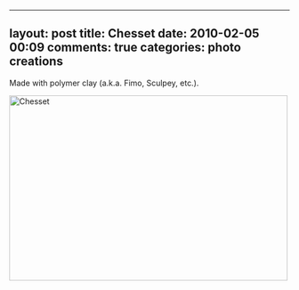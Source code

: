 
---
layout: post
title: Chesset
date: 2010-02-05 00:09
comments: true
categories: photo creations
---

Made with polymer clay (a.k.a. Fimo, Sculpey, etc.).

<a href="http://www.flickr.com/photos/ottomatona/3851307606/" title="Chesset by OttomatonA, on Flickr"><img src="http://farm3.static.flickr.com/2519/3851307606_629cd8bbf2.jpg" width="500" height="333" alt="Chesset" /></a>



